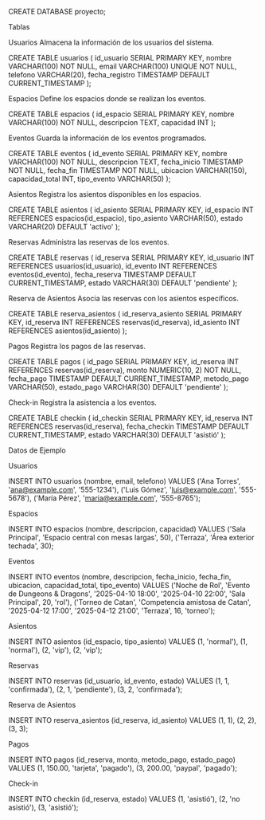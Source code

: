 CREATE DATABASE proyecto;

Tablas

Usuarios
Almacena la información de los usuarios del sistema.

CREATE TABLE usuarios (
id_usuario SERIAL PRIMARY KEY,
nombre VARCHAR(100) NOT NULL,
email VARCHAR(100) UNIQUE NOT NULL,
telefono VARCHAR(20),
fecha_registro TIMESTAMP DEFAULT CURRENT_TIMESTAMP
);

Espacios
Define los espacios donde se realizan los eventos.

CREATE TABLE espacios (
id_espacio SERIAL PRIMARY KEY,
nombre VARCHAR(100) NOT NULL,
descripcion TEXT,
capacidad INT
);

Eventos
Guarda la información de los eventos programados.

CREATE TABLE eventos (
id_evento SERIAL PRIMARY KEY,
nombre VARCHAR(100) NOT NULL,
descripcion TEXT,
fecha_inicio TIMESTAMP NOT NULL,
fecha_fin TIMESTAMP NOT NULL,
ubicacion VARCHAR(150),
capacidad_total INT,
tipo_evento VARCHAR(50)
);

Asientos
Registra los asientos disponibles en los espacios.

CREATE TABLE asientos (
id_asiento SERIAL PRIMARY KEY,
id_espacio INT REFERENCES espacios(id_espacio),
tipo_asiento VARCHAR(50),
estado VARCHAR(20) DEFAULT 'activo'
);

Reservas
Administra las reservas de los eventos.

CREATE TABLE reservas (
id_reserva SERIAL PRIMARY KEY,
id_usuario INT REFERENCES usuarios(id_usuario),
id_evento INT REFERENCES eventos(id_evento),
fecha_reserva TIMESTAMP DEFAULT CURRENT_TIMESTAMP,
estado VARCHAR(30) DEFAULT 'pendiente'
);

Reserva de Asientos
Asocia las reservas con los asientos específicos.

CREATE TABLE reserva_asientos (
id_reserva_asiento SERIAL PRIMARY KEY,
id_reserva INT REFERENCES reservas(id_reserva),
id_asiento INT REFERENCES asientos(id_asiento)
);

Pagos
Registra los pagos de las reservas.

CREATE TABLE pagos (
id_pago SERIAL PRIMARY KEY,
id_reserva INT REFERENCES reservas(id_reserva),
monto NUMERIC(10, 2) NOT NULL,
fecha_pago TIMESTAMP DEFAULT CURRENT_TIMESTAMP,
metodo_pago VARCHAR(50),
estado_pago VARCHAR(30) DEFAULT 'pendiente'
);

Check-in
Registra la asistencia a los eventos.

CREATE TABLE checkin (
id_checkin SERIAL PRIMARY KEY,
id_reserva INT REFERENCES reservas(id_reserva),
fecha_checkin TIMESTAMP DEFAULT CURRENT_TIMESTAMP,
estado VARCHAR(30) DEFAULT 'asistió'
);

Datos de Ejemplo

Usuarios

INSERT INTO usuarios (nombre, email, telefono) VALUES
('Ana Torres', 'ana@example.com', '555-1234'),
('Luis Gómez', 'luis@example.com', '555-5678'),
('María Pérez', 'maria@example.com', '555-8765');

Espacios

INSERT INTO espacios (nombre, descripcion, capacidad) VALUES
('Sala Principal', 'Espacio central con mesas largas', 50),
('Terraza', 'Área exterior techada', 30);

Eventos

INSERT INTO eventos (nombre, descripcion, fecha_inicio, fecha_fin, ubicacion, capacidad_total, tipo_evento) VALUES
('Noche de Rol', 'Evento de Dungeons & Dragons', '2025-04-10 18:00', '2025-04-10 22:00', 'Sala Principal', 20, 'rol'),
('Torneo de Catan', 'Competencia amistosa de Catan', '2025-04-12 17:00', '2025-04-12 21:00', 'Terraza', 16, 'torneo');

Asientos

INSERT INTO asientos (id_espacio, tipo_asiento) VALUES
(1, 'normal'),
(1, 'normal'),
(2, 'vip'),
(2, 'vip');

Reservas

INSERT INTO reservas (id_usuario, id_evento, estado) VALUES
(1, 1, 'confirmada'),
(2, 1, 'pendiente'),
(3, 2, 'confirmada');

Reserva de Asientos

INSERT INTO reserva_asientos (id_reserva, id_asiento) VALUES
(1, 1),
(2, 2),
(3, 3);

Pagos

INSERT INTO pagos (id_reserva, monto, metodo_pago, estado_pago) VALUES
(1, 150.00, 'tarjeta', 'pagado'),
(3, 200.00, 'paypal', 'pagado');

Check-in

INSERT INTO checkin (id_reserva, estado) VALUES
(1, 'asistió'),
(2, 'no asistió'),
(3, 'asistió');
